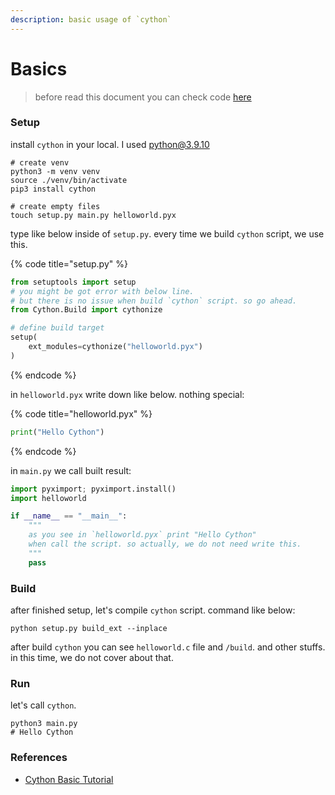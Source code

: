 ```yaml
---
description: basic usage of `cython`
---
```


# Basics

> before read this document you can check code [here](https://github.com/xoxwgys56/cython-practice/tree/main/basic)

### Setup

install `cython` in your local. I used python@3.9.10

```shell
# create venv
python3 -m venv venv
source ./venv/bin/activate
pip3 install cython

# create empty files
touch setup.py main.py helloworld.pyx
```

type like below inside of `setup.py`. every time we build `cython` script, we use this.

{% code title="setup.py" %}
```python
from setuptools import setup
# you might be got error with below line.
# but there is no issue when build `cython` script. so go ahead.
from Cython.Build import cythonize

# define build target
setup(
    ext_modules=cythonize("helloworld.pyx")
)
```
{% endcode %}

in `helloworld.pyx` write down like below. nothing special:

{% code title="helloworld.pyx" %}
```python
print("Hello Cython")
```
{% endcode %}

in `main.py` we call built result:

```python
import pyximport; pyximport.install()
import helloworld

if __name__ == "__main__":
    """
    as you see in `helloworld.pyx` print "Hello Cython" 
    when call the script. so actually, we do not need write this.
    """
    pass
```

### Build

after finished setup, let's compile `cython` script. command like below:

```shell
python setup.py build_ext --inplace
```

after build `cython` you can see `helloworld.c` file and `/build`. and other stuffs. in this time, we do not cover about that.

### Run

let's call `cython`.

```shell
python3 main.py
# Hello Cython
```



### References

* [Cython Basic Tutorial](https://cython.readthedocs.io/en/latest/src/tutorial/cython\_tutorial.html#cython-hello-world)
